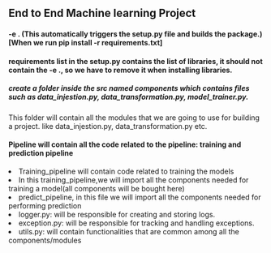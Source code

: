 ## End to End Machine learning Project
#### -e . (This automatically triggers the setup.py file and builds the package.)[When we run pip install -r requirements.txt]
#### requirements list in the setup.py contains the list of libraries, it should not contain the -e ., so we have to remove it when installing libraries.

##### create a folder inside the src named components which contains files such as data_injestion.py, data_transformation.py, model_trainer.py.
This folder will contain all the modules that we are going to use for building a project. like data_injestion.py, data_transformation.py etc.
#### Pipeline will contain all the code related to the pipeline: training and prediction pipeline
<li>Training_pipeline will contain code related to training the models</li>
<li>In this training_pipeline,we will import all the components needed for training a model(all components will be bought here)</li>
<li>predict_pipeline, in this file we will import all the components needed for performing prediction</li>
<li>logger.py: will be responsible for creating and storing logs.</li>
<li>exception.py: will be responsible for tracking and handling exceptions.</li>
<li>utils.py: will contain functionalities that are common among all the components/modules</li>